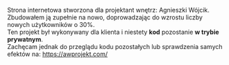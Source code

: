 Strona internetowa stworzona dla projektant wnętrz: Agnieszki Wójcik.   
Zbudowałem ją zupełnie na nowo, doprowadzając do wzrostu liczby nowych użytkowników o 30%.    
Ten projekt był wykonywany dla klienta i niestety **kod** pozostanie **w trybie prywatnym**.     
Zachęcam jednak do przeglądu kodu pozostałych lub sprawdzenia samych efektów na: https://awprojekt.com/
